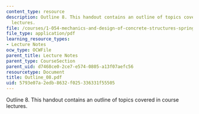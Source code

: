 ```yaml
---
content_type: resource
description: Outline 8. This handout contains an outline of topics covered in course
  lectures.
file: /courses/1-054-mechanics-and-design-of-concrete-structures-spring-2004/5793e07a2edb8632f025336331f55505_Outline_08.pdf
file_type: application/pdf
learning_resource_types:
- Lecture Notes
ocw_type: OCWFile
parent_title: Lecture Notes
parent_type: CourseSection
parent_uid: d7468ce0-2ce7-e574-0805-a13f07aefc56
resourcetype: Document
title: Outline_08.pdf
uid: 5793e07a-2edb-8632-f025-336331f55505
---
```

Outline 8. This handout contains an outline of topics covered in course lectures.

